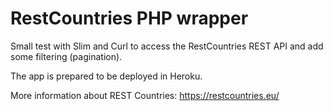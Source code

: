 # RestCountries PHP wrapper

Small test with Slim and Curl to access the RestCountries REST API and add some filtering (pagination).

The app is prepared to be deployed in Heroku.

More information about REST Countries: https://restcountries.eu/
